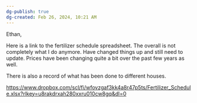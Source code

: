 ```yaml
---
dg-publish: true
dg-created: Feb 26, 2024, 10:21 AM
---
```


Ethan,

Here is a link to the fertilizer schedule spreadsheet. The overall is not completely what I do anymore. Have changed things up and still need to update. Prices have been changing quite a bit over the past few years as well.

There is also a record of what has been done to different houses.

https://www.dropbox.com/scl/fi/wfovzgaf3kk4a8r47p5ts/Fertilizer_Schedule.xlsx?rlkey=u8rakdrxah280xxru010cw8gq&dl=0

